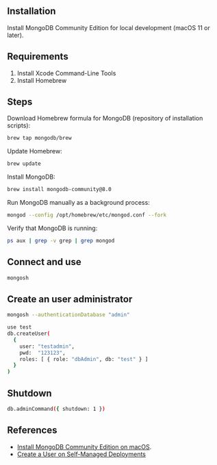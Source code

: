 ## Installation

Install MongoDB Community Edition for local development (macOS 11 or later).


## Requirements

1. Install Xcode Command-Line Tools
2. Install Homebrew


## Steps

Download Homebrew formula for MongoDB (repository of installation scripts):
```sh
brew tap mongodb/brew
```

Update Homebrew:
```sh
brew update
```

Install MongoDB:
```sh
brew install mongodb-community@8.0
```

Run MongoDB manually as a background process:
```sh
mongod --config /opt/homebrew/etc/mongod.conf --fork
```

Verify that MongoDB is running:
```sh
ps aux | grep -v grep | grep mongod
```


## Connect and use
```sh
mongosh
```


## Create an user administrator

```sh
mongosh --authenticationDatabase "admin"
```

```sh
use test
db.createUser(
  {
    user: "testadmin",
    pwd:  "123123",
    roles: [ { role: "dbAdmin", db: "test" } ]
  }
)
```


## Shutdown

```sh
db.adminCommand({ shutdown: 1 })
```


## References

- [Install MongoDB Community Edition on macOS](https://docs.mongodb.com/manual/tutorial/install-mongodb-on-os-x).
- [Create a User on Self-Managed Deployments](https://www.mongodb.com/docs/manual/tutorial/create-users/)